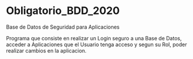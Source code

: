 # Obligatorio_BDD_2020
Base de Datos de Seguridad para Aplicaciones

Programa que consiste en realizar un Login seguro a una Base de Datos, acceder a Aplicaciones que el Usuario tenga acceso y segun su Rol, poder realizar cambios
en la aplicacion.
